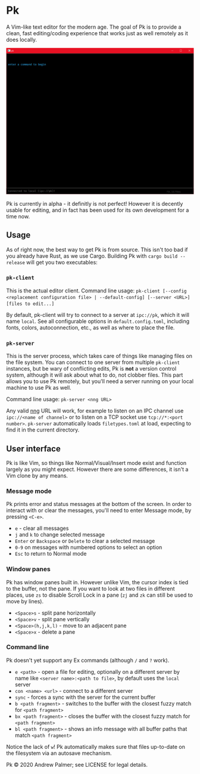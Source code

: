 # Pk #

A Vim-like text editor for the modern age. The goal of Pk is to provide a clean, fast editing/coding experience that works just as well
remotely as it does locally.  

![demo of editing in Pk](demo.gif)

Pk is currently in alpha - it definitly is not perfect! However it is decently usable for editing, and in fact has been used for its own 
development for a time now.

## Usage

As of right now, the best way to get Pk is from source. This isn't too bad if you already have Rust, as we use Cargo. 
Building Pk with `cargo build --release` will get you two executables:

### `pk-client`
    
This is the actual editor client.
Command line usage: `pk-client [--config <replacement configuration file> | --default-config] [--server <URL>] [files to edit...]`

By default, pk-client will try to connect to a server at `ipc://pk`, which it will name `local`.
See all configurable options in `default.config.toml`, including fonts, colors, autoconnection, etc., as well as where to place the file. 
    
### `pk-server`

This is the server process, which takes care of things like managing files on the file system. You can connect to one server from
multiple `pk-client` instances, but be wary of conflicting edits, Pk is **not** a version control system, although it will ask about what to do,
not clobber files. This part allows you to use Pk remotely, but you'll need a server running on your local machine to use Pk as well.

Command line usage: `pk-server <nng URL>`

Any valid [nng](https://nng.nanomsg.org) URL will work, for example to listen on an IPC channel use `ipc://<name of channel>`
or to listen on a TCP socket use `tcp://*:<port number>`. `pk-server` automatically loads `filetypes.toml` at load, expecting to find it
in the current directory.

## User interface

Pk is like Vim, so things like Normal/Visual/Insert mode exist and function largely as you might expect. However there are some differences,
it isn't a Vim clone by any means. 
     
### Message mode

Pk prints error and status messages at the bottom of the screen. In order to interact with or clear the messages, you'll need to enter
Message mode, by pressing `<C-e>`.

- `e` - clear all messages
- `j` and `k` to change selected message
- `Enter` or `Backspace` or `Delete` to clear a selected message
- `0-9` on messages with numbered options to select an option
- `Esc` to return to Normal mode

### Window panes

Pk has window panes built in. However unlike Vim, the cursor index is tied to the buffer, not the pane. If you want to look at two files
in different places, use `zs` to disable Scroll Lock in a pane (`zj` and `zk` can still be used to move by lines). 

- `<Space>s` - split pane horizontally
- `<Space>v` - split pane vertically
- `<Space>(h,j,k,l)` - move to an adjacent pane
- `<Space>x` - delete a pane

### Command line

Pk doesn't yet support any Ex commands (although `/` and `?` work).

- `e <path>` - open a file for editing, optionally on a different server by name like `<server name>:<path to file>`, by default uses the `local` server
- `con <name> <url>` - connect to a different server
- `sync` - forces a sync with the server for the current buffer
- `b <path fragment>` - switches to the buffer with the closest fuzzy match for `<path fragment>`
- `bx <path fragment>` - closes the buffer with the closest fuzzy match for `<path fragment>`
- `bl <path fragment>` - shows an info message with all buffer paths that match `<path fragment>` 

Notice the lack of `w`! Pk automatically makes sure that files up-to-date on the filesystem via an autosave mechanism.

Pk © 2020 Andrew Palmer; see LICENSE for legal details.

